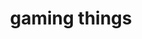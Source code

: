---
title: 'gaming things'
description: 'Lorem ipsum dolor sit amet, consectetur adipiscing elit. Suspendisse varius enim in eros elementum tristique.'

heroImage: 'https://assets.website-files.com/6364e2710bb372fbb357f912/6364e2ded3daac2e14977780_joystick-blue.jpg'
overView: "Lorem ipsum dolor sit amet, consectetur adipiscing elit. Praesent at congue nisi, ut laoreet arcu. Integer in sem pharetra leo tincidunt pulvinar. Fusce tempor tempor odio. Donec orci arcu, rutrum eu varius quis, faucibus vitae purus. Aenean congue augue sed ante ultricies, eu semper turpis pulvinar. Morbi mattis mauris et massa accumsan aliquet sit amet sed turpis. Sed sit amet velit ut erat blandit consequat. Vivamus tempor nisi vitae elementum finibus. Quisque lobortis porta ipsum, at consectetur nibh venenatis quis. Mauris sed aliquet lorem. Nam leo neque, fringilla laoreet semper nec, interdum at ipsum. Nullam elementum erat in neque porta vestibulum. Maecenas at sapien iaculis, venenatis urna ac, rhoncus justo."
role: "Lorem ipsum dolor sit amet, consectetur adipiscing elit. Praesent at congue nisi, ut laoreet arcu. Integer in sem pharetra leo tincidunt pulvinar. Fusce tempor tempor odio. Donec orci arcu, rutrum eu varius quis, faucibus vitae purus."
toolsList: [
    {item: Lorem ipsum
    },
    {item: Lorem ipsum
    },
    {item: Lorem ipsum
    },
    {item: Lorem ipsum
    },
    {item: Lorem ipsum
    },
]

problem:  "Quisque ligula est, pharetra sit amet magna quis, pretium elementum nunc. Nunc ut elementum erat, et iaculis dui. In vestibulum purus orci, nec condimentum erat ornare venenatis. Duis vestibulum, odio nec pulvinar consectetur, ipsum lacus accumsan ipsum, eget cursus orci nibh semper sem. Proin in rhoncus sapien. Nullam vulputate, sem a consequat dictum, odio elit tempor urna, a accumsan ipsum lorem eu neque. Fusce semper tortor nunc, rhoncus venenatis leo facilisis quis."

solution: "Fusce leo nulla, molestie nec aliquam eu, egestas non mi. Ut tempor eros. Proin eu justo at erat vehicula vulputate. Proin tempor metus lectus, in faucibus urna egestas sed. Pellentesque nisi nibh, mattis malesuada sapien in, vulputate tristique ligula. Curabitur imperdiet augue dignissim rutrum eleifend. Duis egestas feugiat pellentesque."

uxResearch: "Sed dignissim ante porta, suscipit neque sit amet, mollis arcu. Nulla congue vitae ex ut tincidunt. Etiam dignissim sem vel magna malesuada blandit. Proin aliquet tempor justo facilisis venenatis. Nullam quis diam eu turpis fermentum lacinia. Duis vel erat tempor, scelerisque mi eu, sollicitudin nisl. Donec quis tincidunt orci, id elementum mi. Morbi at consectetur est, ac vulputate sapien. Nunc ac diam elit. Mauris vel mauris eu ipsum vulputate feugiat. Donec fermentum lacus in ipsum cursus auctor. Lorem ipsum dolor sit amet, consectetur adipiscing elit. Aliquam ut nibh luctus, malesuada nisl nec, mollis ipsum."

design: "Sed vel semper massa. Mauris convallis dui sit amet ante feugiat volutpat. Donec nec imperdiet ex. Proin sit amet tellus id elit consectetur laoreet. Curabitur mi erat, auctor aliquam sem sit amet, molestie condimentum sem. Duis aliquet vulputate nisl, at condimentum metus lobortis at. Interdum et malesuada fames ac Aenean nec leo eget elit feugiat ultricies. Maecenas ac leo non ante mollis accumsan."

designImage: "https://assets.website-files.com/6364e2710bb372fbb357f912/636516bca0ea0b7d17809351_mockup%2001.jpg"

development: "Proin vel mi ut magna interdum lacinia. Ut vitae arcu venenatis lectus porttitor dictum. Etiam auctor posuere nunc vel rutrum. Cras euismod vitae turpis sit amet convallis. Curabitur ut efficitur erat. Curabitur tortor diam, tempus vel lectus eu, bibendum fermentum dolor. Nunc iaculis ipsum ac ex interdum, eu gravida metus convallis. Cras ultricies ante vel est finibus, ut pulvinar lectus euismod. Praesent malesuada semper dolor, ut rhoncus sem feugiat quis. Interdum et malesuada fames ac ante ipsum primis in faucibus. Phasellus ut rutrum ante."

developmentImage1: "https://assets.website-files.com/6364e2710bb372fbb357f912/636516b5d010ce58ba8f625a_mockup%2002-p-800.jpg"

developmentImage2: "https://assets.website-files.com/6364e2710bb372fbb357f912/636516b5927fbc9ba3260e9c_mockup%2003.jpg"

developmentImage3: "https://assets.website-files.com/6364e2710bb372fbb357f912/636516b54443c4607e73f0fd_mockup%2004.jpg"

developmentImage4: "https://assets.website-files.com/6364e2710bb372fbb357f912/636516b5d3daac59d69ae756_mockup%2005.jpg"

developmentBigImage: "https://assets.website-files.com/6364e2710bb372fbb357f912/636516b5d010ce58ba8f625a_mockup%2002.jpg"
---